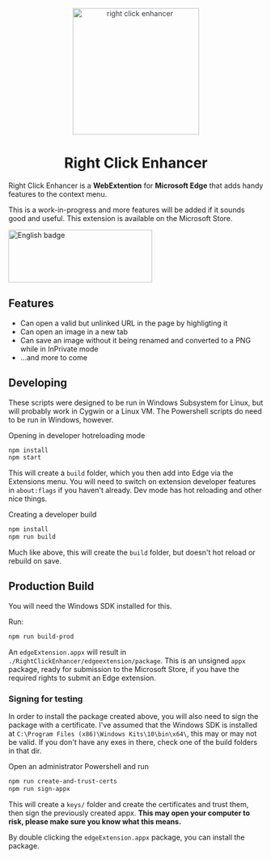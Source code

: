 <p align="center" style="color: #343a40">
  <img src="https://raw.githubusercontent.com/bakkerme/right-click-enhancer/master/assets/right-click-enhancer.png" alt="right click enhancer" height="250">
  <h1 align="center">Right Click Enhancer</h1>
</p>

Right Click Enhancer is a **WebExtention** for **Microsoft Edge** that adds handy features to the context menu. 

This is a work-in-progress and more features will be added if it sounds good and useful. This extension is available on the Microsoft Store.

<a href='//www.microsoft.com/store/apps/9P9C8ZWGGFV9?cid=storebadge&ocid=badge' target="_blank"><img src='https://assets.windowsphone.com/85864462-9c82-451e-9355-a3d5f874397a/English_get-it-from-MS_InvariantCulture_Default.png' alt='English badge' width="142px" style='width: 284px; height: 104px;'/></a>

## Features
* Can open a valid but unlinked URL in the page by highligting it
* Can open an image in a new tab
* Can save an image without it being renamed and converted to a PNG while in InPrivate mode
* ...and more to come

## Developing
These scripts were designed to be run in Windows Subsystem for Linux, but will probably work in Cygwin or a Linux VM. The Powershell scripts do need to be run in Windows, however.

Opening in developer hotreloading mode
```bash
npm install
npm start
```
This will create a `build` folder, which you then add into Edge via the Extensions menu. You will need to switch on extension developer features in `about:flags` if you haven't already. Dev mode has hot reloading and other nice things.

Creating a developer build
```bash
npm install
npm run build
```
Much like above, this will create the `build` folder, but doesn't hot reload or rebuild on save. 

## Production Build
You will need the Windows SDK installed for this.

Run:
```bash
npm run build-prod
```

An `edgeExtension.appx` will result in `./RightClickEnhancer/edgeextension/package`. This is an unsigned `appx` package, ready for submission to the Microsoft Store, if you have the required rights to submit an Edge extension.

### Signing for testing

In order to install the package created above, you will also need to sign the package with a certificate. I've assumed that the Windows SDK is installed at `C:\Program Files (x86)\Windows Kits\10\bin\x64\`, this may or may not be valid. If you don't have any exes in there, check one of the build folders in that dir.

Open an administrator Powershell and run
```powershell
npm run create-and-trust-certs
npm run sign-appx
```

This will create a `keys/` folder and create the certificates and trust them, then sign the previously created appx. **This may open your computer to risk, please make sure you know what this means.**

By double clicking the `edgeExtension.appx` package, you can install the package.
